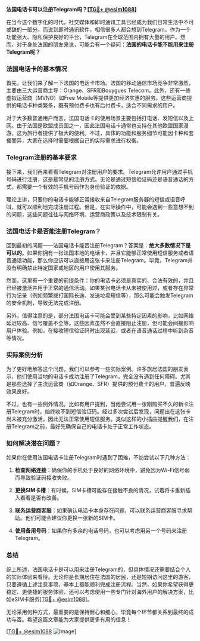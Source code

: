 **法国电话卡可以注册Telegram吗？[[TG💪+ @esim1088](https://t.me/s/esim1088)]**

在当今这个数字化的时代，社交媒体和即时通讯工具已经成为我们日常生活中不可或缺的一部分。而说到即时通讯软件，相信很多人都会想到Telegram。作为一个功能强大、隐私保护良好的平台，Telegram在全球范围内拥有大量的用户。然而，对于身处法国的朋友来说，可能会有一个疑问：**法国的电话卡能不能用来注册Telegram呢？**

### 法国电话卡的基本情况

首先，让我们来了解一下法国的电话卡市场。法国的移动通信市场竞争非常激烈，主要由三大运营商主导：Orange、SFR和Bouygues Telecom。此外，还有一些虚拟运营商（MVNO）如Free Mobile等提供更加经济实惠的服务。这些运营商提供的电话卡种类繁多，既有预付费卡也有后付费卡，适合不同需求的用户。

对于大多数普通用户而言，法国电话卡的使用场景主要包括打电话、发短信以及上网。由于法国是欧盟成员国之一，因此法国电话卡通常也支持在其他欧盟国家漫游，这为旅行者提供了极大的便利。不过，具体的功能和服务细节可能因卡种和套餐而异，大家在选择时需要根据自己的实际需求进行权衡。

### Telegram注册的基本要求

接下来，我们再来看看Telegram对注册用户的要求。Telegram允许用户通过手机号码进行注册，这是最常见的注册方式。无论是通过短信验证码还是语音通话的方式，都需要一个有效的手机号码作为身份验证的依据。

理论上讲，只要你的电话卡能够正常接收来自Telegram服务器的短信或语音呼叫，就可以顺利地完成注册过程。但是，在实际操作中，可能会遇到一些意想不到的问题，这些问题往往与网络环境、运营商政策以及技术限制有关。

### 法国电话卡是否能注册Telegram？

回到最初的问题——法国电话卡能否注册Telegram？答案是：**绝大多数情况下是可以的**。如果你拥有一张法国本地的电话卡，并且它能够正常使用短信服务或者语音通话功能，那么你应该可以直接用这张卡来注册Telegram。毕竟，Telegram并没有明确禁止特定国家或地区的用户使用其服务。

然而，这里有一个重要的前提条件：你的电话卡必须是真实的、合法有效的，并且已经被激活并用于正常的通信活动。如果某张电话卡从未被使用过，或者存在异常行为记录（例如频繁拨打国际长途、发送垃圾短信等），那么可能会触发Telegram的安全机制，导致无法完成注册。

另外，值得注意的是，部分法国电话卡可能会受到某些特定因素的影响，比如网络延迟较高、信号覆盖不全等。这些因素虽然不会直接阻止注册，但可能会间接影响用户体验。例如，在接收短信验证码时出现延迟，或者在语音通话过程中听到杂音等情况。

### 实际案例分析

为了更好地解答这个问题，我们可以参考一些实际案例。许多旅居法国的朋友表示，他们使用当地的电话卡成功注册了Telegram，完全没有遇到任何障碍。尤其是那些选择了主流运营商（如Orange、SFR）提供的预付费卡的用户，普遍反映效果良好。

不过，也有一些例外情况。比如有用户提到，当他尝试用一张刚购买不久的新卡注册Telegram时，始终收不到短信验证码。经过多次尝试后发现，问题出在这张卡尚未被充分激活，因此无法正常使用短信服务。类似这样的小插曲提醒我们，在注册Telegram之前，最好先确保自己的电话卡处于正常工作状态。

### 如何解决潜在问题？

如果你在使用法国电话卡注册Telegram时遇到了困难，不妨尝试以下几种方法：

1. **检查网络连接**：确保你的手机处于良好的网络环境中，避免因为Wi-Fi信号弱而导致验证码接收失败。
   
2. **更换SIM卡槽**：有时候，SIM卡槽可能存在接触不良的情况，试着将卡重新插入看看是否有改善。

3. **联系运营商客服**：如果确认电话卡本身存在问题，可以联系运营商客服寻求帮助。他们可能会建议你更换一张新的SIM卡。

4. **使用备用号码**：如果你有多余的电话号码，也可以考虑用另一个号码来注册Telegram。

### 总结

综上所述，法国电话卡是可以用来注册Telegram的，但具体情况还需要结合个人的实际体验来看待。无论你是长期居住在法国的居民，还是短期访问这里的游客，只要遵循上述注意事项，基本上都能顺利完成注册流程。当然，如果你希望获得更稳定、更便捷的服务体验，还可以考虑使用一些专门针对海外用户的解决方案，比如eSIM卡服务[[TG💪+ @esim1088](https://t.me/s/esim1088)]。

无论采用何种方式，最重要的是保持耐心和细心，毕竟每个环节都关系到最终的成功与否。希望这篇文章能为大家提供更多有用的信息！

[[TG💪+ @esim1088](https://t.me/s/esim1088) ![Image](https://i.postimg.cc/4NQfJmqS/Snipaste-2025-05-13-00-14-12.png)]